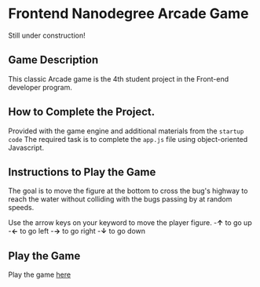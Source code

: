 # Frontend Nanodegree Arcade Game

Still under construction!

## Game Description

This classic Arcade game is the 4th student project in the Front-end developer program.

## How to Complete the Project.

Provided with the game engine and additional materials from the `startup code`
The required task is to complete the `app.js` file using object-oriented Javascript.

## Instructions to Play the Game

The goal is to move the figure at the bottom to cross the bug's highway to reach the water without colliding with the bugs passing by at random speeds.

Use the arrow keys on your keyword to move the player figure.
-**&uarr;** to go up
-**&larr;** to go left
-**&rarr;** to go right
-**&darr;** to go down

## Play the Game

Play the game [here](https://github.com/deegavs/frontend-nanodegree-arcade-game)
